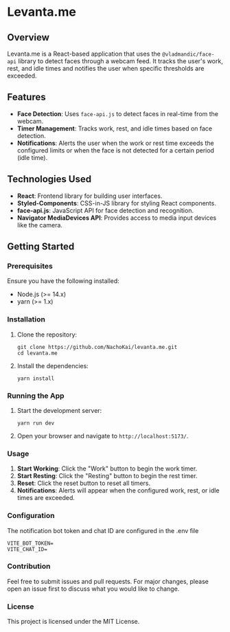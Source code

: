 # Levanta.me

## Overview

Levanta.me is a React-based application that uses the `@vladmandic/face-api` library to detect faces through a webcam feed. It tracks the user's work, rest, and idle times and notifies the user when specific thresholds are exceeded.

## Features

- **Face Detection**: Uses `face-api.js` to detect faces in real-time from the webcam.
- **Timer Management**: Tracks work, rest, and idle times based on face detection.
- **Notifications**: Alerts the user when the work or rest time exceeds the configured limits or when the face is not detected for a certain period (idle time).

## Technologies Used

- **React**: Frontend library for building user interfaces.
- **Styled-Components**: CSS-in-JS library for styling React components.
- **face-api.js**: JavaScript API for face detection and recognition.
- **Navigator MediaDevices API**: Provides access to media input devices like the camera.

## Getting Started

### Prerequisites

Ensure you have the following installed:

- Node.js (>= 14.x)
- yarn (>= 1.x)

### Installation

1. Clone the repository:

   ```
   git clone https://github.com/NachoKai/levanta.me.git
   cd levanta.me
   ```

2. Install the dependencies:

   ```
   yarn install
   ```

### Running the App

1. Start the development server:

   ```
   yarn run dev
   ```

2. Open your browser and navigate to `http://localhost:5173/`.

### Usage

1. **Start Working**: Click the "Work" button to begin the work timer.
2. **Start Resting**: Click the "Resting" button to begin the rest timer.
3. **Reset**: Click the reset button to reset all timers.
4. **Notifications**: Alerts will appear when the configured work, rest, or idle times are exceeded.

### Configuration

The notification bot token and chat ID are configured in the .env file

```
VITE_BOT_TOKEN=
VITE_CHAT_ID=
```

### Contribution

Feel free to submit issues and pull requests. For major changes, please open an issue first to discuss what you would like to change.

### License

This project is licensed under the MIT License.
